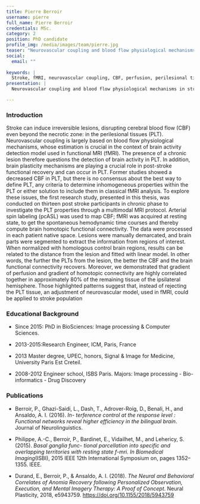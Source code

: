 ```yaml
---
title: Pierre Berroir
username: pierre
full_name: Pierre Berroir
credentials: MSc.
category: 2
position: PhD candidate
profile_img: /media/images/team/pierre.jpg
teaser: "Neurovascular coupling and blood flow physiological mechanisms in stroke"
social:
  email: ""
  
keywords: |
  Stroke, fMRI, neurovascular coupling, CBF, perfusion, perilesional tissue, VMHC, homotopic connectivity, hemodynamic, HRF
presentation: |
  Neurovascular coupling and blood flow physiological mechanisms in stroke

---
```


### Introduction

Stroke can induce irreversible lesions, disrupting cerebral blood flow (CBF) even beyond the necrotic zone: in the perilesional tissues (PLT). Neurovascular coupling is largely based on blood flow physiological mechanisms, whose estimation is crucial in the context of brain activity detection model used in functional MRI (fMRI). The presence of a chronic lesion therefore questions the detection of brain activity in PLT. In addition, brain plasticity mechanisms are playing a crucial role in post-stroke functional recovery and can occur in PLT.  Former studies showed a decreased CBF in PLT, but there is no consensus about the best way to define PLT, any criteria to determine inhomogeneous properties within the PLT or either solution to include them in classical fMRI analysis. To explore these issues, the first research study, presented in this thesis, was conducted on thirteen post stroke participants in chronic phase to investigate the PLT properties through a multimodal MRI protocol. Arterial spin labeling (pcASL) was used to map CBF; fMRI was acquired at resting state, to get the spontaneous hemodynamic time courses and thereby compute brain homotopic functional connectivity. The data were processed in each patient native space. Lesions were manually demarcated, and brain parts were segmented to extract the information from regions of interest. When normalized with homologous control brain regions, results can be related to the distance from the lesion and fitted with linear model. In other words, the further the PLTs from the lesion, the better the CBF and the brain functional connectivity recovers. Moreover, we demonstrated that gradient of perfusion and gradient of homotopic connectivity are highly correlated together in approximately 80% of the remaining tissue of the ipsilateral hemisphere. Those highlighted patterns suggest that, instead of rejecting the PLT tissue, an adjustment of neurovascular model, used in fMRI, could be applied to stroke population


### Educational Background

- Since 2015: PhD in BioSciences: Image processing & Computer Sciences.

- 2013-2015:Research Engineer, ICM, Paris, France

- 2013 Master degree, UPEC, honors, Signal & Image for Medicine, University Paris Est Creteil.

- 2008-2012 Engineer school, ISBS Paris. Majors: Image processing - Bio-informatics - Drug Discovery



### Publications

- Berroir, P., Ghazi-Saidi, L., Dash, T., Adrover-Roig, D., Benali, H., and Ansaldo, A. I. (2016). *In- terference control at the response level : Functional networks reveal higher efficiency in the bilingual brain*. Journal of Neurolinguistics.

- Philippe, A.-C., Berroir, P., Bardinet, E., Vidailhet, M., and Lehericy, S. (2015). *Basal ganglia func- tional parcellation into specific and overlapping territories with resting state f-mri. In Biomedical Imaging*(ISBI), 2015 IEEE 12th International Symposium on, pages 1352–1355. IEEE.

- Durand, E., Berroir, P., & Ansaldo, A. I. (2018). *The Neural and Behavioral Correlates of Anomia Recovery following Personalized Observation, Execution, and Mental Imagery Therapy: A Proof of Concept*. Neural Plasticity, 2018, e5943759. https://doi.org/10.1155/2018/5943759
